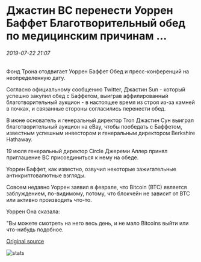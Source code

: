 # Джастин ВС перенести Уоррен Баффет Благотворительный обед по медицинским причинам ...

###### 2019-07-22 21:07

Фонд Трона отодвигает Уоррен Баффет Обед и пресс-конференций на неопределенную дату.

Согласно официальному сообщению Twitter, Джастин Sun - который успешно закупил обед с Баффетом, выиграв аффилированный благотворительный аукцион - в настоящее время из строя из-за камней в почках, и связанные стороны согласились перенести обед.

В июне основатель и генеральный директор Tron Джастин Сун выиграл благотворительный аукцион на eBay, чтобы пообедать с Баффетом, известным успешным инвестором и генеральным директором Berkshire Hathaway.

19 июля генеральный директор Circle Джереми Аллер принял приглашение ВС присоединиться к нему на обеде.

Уоррен Баффет, как известно, озвучил некоторые зажигательные антикриптовалютные взгляды.

Совсем недавно Уоррен заявил в феврале, что Bitcoin (BTC) является заблуждением, по-видимому, потому, что блокчейн не зависит от BTC или активно производить что-то.

Уоррен Она сказала:

"Вы можете смотреть на него весь день, и не мало Bitcoins выйти или что-нибудь подобное.

[Original source](https://cointelegraph.com/news/justin-sun-to-reschedule-warren-buffett-charity-lunch-for-medical-reasons)

![stats](https://c.statcounter.com/11760860/0/a89fa40b/1/ "stats")